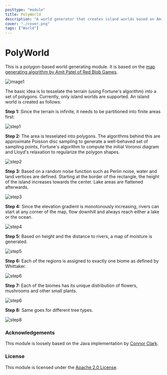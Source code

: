 ```yaml
---
posttype: "module" 
title: PolyWorld
description: "A world generator that creates island worlds based on Amit Patel's flash implementation"
cover: "./cover.png"
tags: ["World"]
---
```

# PolyWorld

This is a polygon-based world generating module. It is based on the [map generating algorithm by Amit Patel of Red Blob Games](http://www-cs-students.stanford.edu/~amitp/game-programming/polygon-map-generation/).

![image1](images/2015-07-22_island.jpg "A screenshot of version 0.6.0")

The basic idea is to tesselate the terrain (using Fortune's algorithm) into a set of polygons.
Currently, only island worlds are supported. An island world is created as follows:

**Step 1:** Since the terrain is infinite, it needs to be partitioned into finite areas first:

![step1](images/step1_partition.png "An arbitrarily sized area in the world")

**Step 2:** The area is tesselated into polygons. The algorithms behind this are approximate Poisson disc sampling to generate a well-behaved set of sampling points, Fortune's algorithm to compute the initial Voronoi diagram and Lloyd's relaxation to regularize the polygon shapes.

![step2](images/step2_tesselation.png "An arbitrarily sized area in the world")

**Step 3:** Based on a random noise function such as Perlin noise, water and land vertices are defined. Starting at the border of the rectangle, the height of the island increases towards the center. Lake areas are flattened afterwards.

![step3](images/step3_elevation.png "The generated height map of the island")

**Step 4:** Since the elevation gradient is monotonously increasing, rivers can start at any corner of the map, flow downhill
and always reach either a lake or the ocean.

![step4](images/step4_rivers.png "The generated rivers always flow downwards until they hit the ocean")

**Step 5:** Based on height and the distance to rivers, a map of moisture is generated.

![step5](images/step5_moisture.png "The generated height map of the island")

**Step 6:** Each of the regions is assigned to exactly one biome as defined by Whittaker.

![step6](images/step6_biomes.png "The generated biomes of the island")

**Step 7:** Each of the biomes has its unique distribution of flowers, mushrooms and other small plants.

![step6](images/step7_flora.png "The generated flora of the island")

**Step 8:** Same goes for different tree types.

![step8](images/step8_trees.png "The fully generated island")

### Acknowledgements

This module is loosely based on the Java implementation by [Connor Clark](https://github.com/Hoten/Java-Delaunay).

### License

This module is licensed under the [Apache 2.0 License](http://www.apache.org/licenses/LICENSE-2.0.html).
